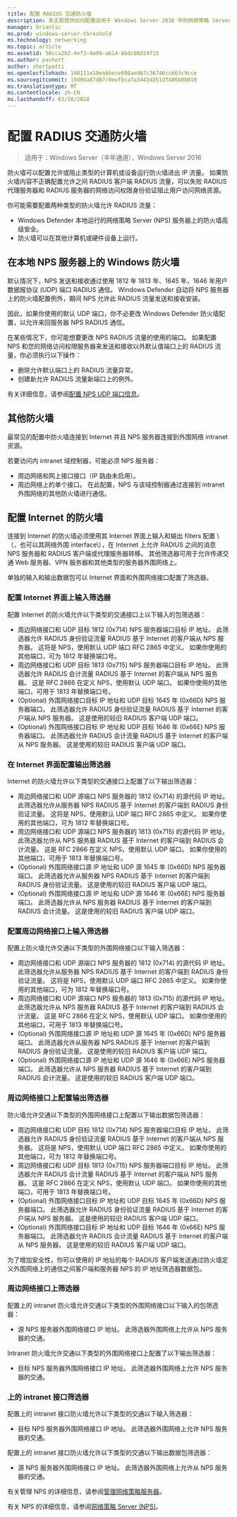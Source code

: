 ```yaml
---
title: 配置 RADIUS 交通防火墙
description: 本主题提供如何配置适用于 Windows Server 2016 中的网络策略 Server 允许 RADIUS 流量的防火墙的概述。
manager: brianlic
ms.prod: windows-server-threshold
ms.technology: networking
ms.topic: article
ms.assetid: 58cca2b2-4ef3-4a09-a614-8bdc08d24f15
ms.author: pashort
author: shortpatti
ms.openlocfilehash: 140111e10eabbece098ae9b7c36746cc663c9cce
ms.sourcegitcommit: 19d9da87d87c9eefbca7a3443d2b1df486b0b010
ms.translationtype: MT
ms.contentlocale: zh-CN
ms.lasthandoff: 03/28/2018
---
```

# <a name="configure-firewalls-for-radius-traffic"></a>配置 RADIUS 交通防火墙

>适用于：Windows Server（半年通道），Windows Server 2016

防火墙可以配置允许或阻止类型的计算机或设备运行防火墙进出 IP 流量。 如果防火墙内容不正确配置允许之间 RADIUS 客户端 RADIUS 流量，可以失败 RADIUS 代理服务器和 RADIUS 服务器的网络访问权限身份验证阻止用户访问网络资源。 

你可能需要配置两种类型的防火墙允许 RADIUS 流量：

- Windows Defender 本地运行的网络策略 Server (NPS) 服务器上的防火墙高级安全。
- 防火墙可以在其他计算机或硬件设备上运行。

## <a name="windows-firewall-on-the-local-nps-server"></a>在本地 NPS 服务器上的 Windows 防火墙

默认情况下，NPS 发送和接收通过使用 1812 年 1813 年、1645 年，1646 年用户数据报协议 \(UDP\) 端口 RADIUS 通信。 Windows Defender 自动将 NPS 服务器上的防火墙配置例外，期间 NPS 允许此 RADIUS 流量发送和接收安装。

因此，如果你使用的默认 UDP 端口，你不必更改 Windows Defender 防火墙配置，以允许来回服务器 NPS RADIUS 通信。

在某些情况下，你可能想要更改 NPS RADIUS 流量的使用的端口。 如果配置 NPS 和您的网络访问权限服务器来发送和接收以外默认值端口上的 RADIUS 流量，你必须执行以下操作：

- 删除允许默认端口上的 RADIUS 流量异常。
- 创建新允许 RADIUS 流量新端口上的例外。

有关详细信息，请参阅[配置 NPS UDP 端口信息](nps-udp-ports-configure.md)。

## <a name="other-firewalls"></a>其他防火墙

最常见的配置中防火墙连接到 Internet 并且 NPS 服务器连接到外围网络 intranet 资源。

若要访问内 intranet 域控制器，可能必须 NPS 服务器：

- 周边网络和网上接口接口（IP 路由未启用）。 
- 周边网络上的单个接口。 在此配置，NPS 与该域控制器通过连接到 intranet 外围网络的其他防火墙进行通信。

## <a name="configuring-the-internet-firewall"></a>配置 Internet 的防火墙

连接到 Internet 的防火墙必须使用其 Internet 界面上输入和输出 filters 配置 \（，也可以其网络外围 interface\），在 Internet 上允许 RADIUS 之间的消息 NPS 服务器和 RADIUS 客户端或代理服务器转移。 其他筛选器可用于允许传递交通 Web 服务器、VPN 服务器和其他类型的服务器外围网络上。

单独的输入和输出数据包可以 Internet 界面和外围网络接口配置了筛选器。

### <a name="configure-input-filters-on-the-internet-interface"></a>配置 Internet 界面上输入筛选器

配置 Internet 的防火墙允许以下类型的交通接口上以下输入的包筛选器：

- 周边网络接口和 UDP 目标 1812 (0x714) NPS 服务器端口目标 IP 地址。  此筛选器允许 RADIUS 身份验证流量 RADIUS 基于 Internet 的客户端从 NPS 服务器。 这将是 NPS，使用默认 UDP 端口 RFC 2865 中定义。 如果你使用的其他端口，可为 1812 年替换端口号。
- 周边网络接口和 UDP 目标 1813 (0x715) NPS 服务器端口目标 IP 地址。 此筛选器允许 RADIUS 会计流量 RADIUS 基于 Internet 的客户端从 NPS 服务器。 这是 RFC 2866 在定义 NPS，使用默认 UDP 端口。 如果你使用的其他端口，可用于 1813 年替换端口号。
- \(Optional\) 外围网络接口目标 IP 地址和 UDP 目标 1645 年 \(0x66D\) NPS 服务器端口。 此筛选器允许 RADIUS 身份验证流量 RADIUS 基于 Internet 的客户端从 NPS 服务器。 这是使用的较旧 RADIUS 客户端 UDP 端口。
- \(Optional\) 外围网络接口目标 IP 地址和 UDP 目标 1646 年 \(0x66E\) NPS 服务器端口。 此筛选器允许 RADIUS 会计流量 RADIUS 基于 Internet 的客户端从 NPS 服务器。 这是使用的较旧 RADIUS 客户端 UDP 端口。

### <a name="configure-output-filters-on-the-internet-interface"></a>在 Internet 界面配置输出筛选器

Internet 的防火墙允许以下类型的交通接口上配置了以下输出筛选器：

- 周边网络接口和 UDP 源端口 NPS 服务器的 1812 (0x714) 的源代码 IP 地址。 此筛选器允许从服务器 NPS RADIUS 基于 Internet 的客户端到 RADIUS 身份验证流量。 这将是 NPS，使用默认 UDP 端口 RFC 2865 中定义。 如果你使用的其他端口，可为 1812 年替换端口号。
- 周边网络接口和 UDP 源端口 NPS 服务器的 1813 (0x715) 的源代码 IP 地址。 此筛选器允许从 NPS 服务器 RADIUS 基于 Internet 的客户端到 RADIUS 会计流量。 这是 RFC 2866 在定义 NPS，使用默认 UDP 端口。 如果你使用的其他端口，可用于 1813 年替换端口号。
- \(Optional\) 外围网络接口源 IP 地址和 UDP 源 1645 年 \(0x66D\) NPS 服务器端口。 此筛选器允许从服务器 NPS RADIUS 基于 Internet 的客户端到 RADIUS 身份验证流量。 这是使用的较旧 RADIUS 客户端 UDP 端口。
- \(Optional\) 外围网络接口源 IP 地址和 UDP 源 1646 年 \(0x66E\) NPS 服务器端口。 此筛选器允许从 NPS 服务器 RADIUS 基于 Internet 的客户端到 RADIUS 会计流量。 这是使用的较旧 RADIUS 客户端 UDP 端口。

### <a name="configure-input-filters-on-the-perimeter-network-interface"></a>配置周边网络接口上输入筛选器

配置上防火墙允许交通以下类型的外围网络接口以下输入筛选器：

- 周边网络接口和 UDP 源端口 NPS 服务器的 1812 (0x714) 的源代码 IP 地址。 此筛选器允许从服务器 NPS RADIUS 基于 Internet 的客户端到 RADIUS 身份验证流量。 这将是 NPS，使用默认 UDP 端口 RFC 2865 中定义。 如果你使用的其他端口，可为 1812 年替换端口号。
- 周边网络接口和 UDP 源端口 NPS 服务器的 1813 (0x715) 的源代码 IP 地址。 此筛选器允许从 NPS 服务器 RADIUS 基于 Internet 的客户端到 RADIUS 会计流量。 这是 RFC 2866 在定义 NPS，使用默认 UDP 端口。 如果你使用的其他端口，可用于 1813 年替换端口号。
- \(Optional\) 外围网络接口源 IP 地址和 UDP 源 1645 年 \(0x66D\) NPS 服务器端口。 此筛选器允许从服务器 NPS RADIUS 基于 Internet 的客户端到 RADIUS 身份验证流量。 这是使用的较旧 RADIUS 客户端 UDP 端口。
- \(Optional\) 外围网络接口源 IP 地址和 UDP 源 1646 年 \(0x66E\) NPS 服务器端口。 此筛选器允许从 NPS 服务器 RADIUS 基于 Internet 的客户端到 RADIUS 会计流量。 这是使用的较旧 RADIUS 客户端 UDP 端口。

### <a name="configure-output-filters-on-the-perimeter-network-interface"></a>周边网络接口上配置输出筛选器

防火墙允许交通以下类型的外围网络接口上配置以下输出数据包筛选器：

- 周边网络接口和 UDP 目标 1812 (0x714) NPS 服务器端口目标 IP 地址。 此筛选器允许 RADIUS 身份验证流量 RADIUS 基于 Internet 的客户端从 NPS 服务器。 这将是 NPS，使用默认 UDP 端口 RFC 2865 中定义。 如果你使用的其他端口，可为 1812 年替换端口号。
- 周边网络接口和 UDP 目标 1813 (0x715) NPS 服务器端口目标 IP 地址。 此筛选器允许 RADIUS 会计流量 RADIUS 基于 Internet 的客户端从 NPS 服务器。 这是 RFC 2866 在定义 NPS，使用默认 UDP 端口。 如果你使用的其他端口，可用于 1813 年替换端口号。
- \(Optional\) 外围网络接口目标 IP 地址和 UDP 目标 1645 年 \(0x66D\) NPS 服务器端口。 此筛选器允许 RADIUS 身份验证流量 RADIUS 基于 Internet 的客户端从 NPS 服务器。 这是使用的较旧 RADIUS 客户端 UDP 端口。
- \(Optional\) 外围网络接口目标 IP 地址和 UDP 目标 1646 年 \(0x66E\) NPS 服务器端口。 此筛选器允许 RADIUS 会计流量 RADIUS 基于 Internet 的客户端从 NPS 服务器。 这是使用的较旧 RADIUS 客户端 UDP 端口。

为了增加安全性，你可以使用的 IP 地址的每个 RADIUS 客户端发送通过防火墙定义外围网络上的通信之间客户端和服务器 NPS 的 IP 地址筛选器数据包。

### <a name="filters-on-the-perimeter-network-interface"></a>周边网络接口上筛选器

配置上的 intranet 防火墙允许交通以下类型的外围网络接口以下输入的包筛选器：

- 源 NPS 服务器外围网络接口 IP 地址。 此筛选器外围网络上允许从 NPS 服务器的交通。

Intranet 防火墙允许交通以下类型的外围网络接口上配置了以下输出筛选器：

- 目标 NPS 服务器外围网络接口 IP 地址。 此筛选器外围网络上允许 NPS 服务器的交通。

### <a name="filters-on-the-intranet-interface"></a>上的 intranet 接口筛选器

配置上的 intranet 接口防火墙允许以下类型的交通以下输入筛选器：

- 目标 NPS 服务器外围网络接口 IP 地址。 此筛选器外围网络上允许 NPS 服务器的交通。

配置上的 intranet 接口防火墙允许以下类型的交通以下输出数据包筛选器：

- 源 NPS 服务器外围网络接口 IP 地址。 此筛选器外围网络上允许从 NPS 服务器的交通。


有关管理 NPS 的详细信息，请参阅[管理网络策略服务器](nps-manage-top.md)。

有关 NPS 的详细信息，请参阅[网络策略 Server (NPS)](nps-top.md)。




